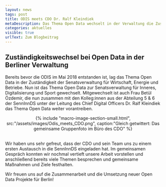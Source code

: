 ```yaml
---
layout: news
tags: post
title: ODIS meets CDO Dr. Ralf Kleindiek
metaDescription: Das Thema Open Data wechselt in der Verwaltung die Zuständigkeit. Wir konnten bereits die neuen und alten Ansprechpersonen kennenlernen und ein erstes Gespärch führen.
categories: aktuelles
visible: true
urlText: Zum Blogbeitrag
---
```

## Zuständigkeitswechsel bei Open Data in der Berliner Verwaltung

Bereits bevor die ODIS im Mai 2018 entstanden ist, lag das Thema Open Data in der Zuständigkeit der Senatsverwaltung für Wirtschaft, Energie und Betriebe. Nun ist das Thema Open Data zur Senatsverwaltung für Inneres, Digitalisierung und Sport gewechselt. Mitgewechselt ist auch Frau Betül Özdemir, die nun zusammen mit den Kolleg:innen aus der Abteilung 5 & 6 der SennInnDS unter der Leitung des Chief Digital Officers Dr. Ralf Kleindiek das Thema Open Data  weiter vorantreiben.


<center>
{% include "macro-image-section-small.html", src:"/assets/images/Odis_meets_CDO.png",  caption:"Gleich getwittert: Das gemeinsame Gruppenfoto im Büro des CDO" %}
</center>
<br>


Wir haben uns sehr gefreut, dass der CDO und sein Team uns zu einem ersten Austausch in die SennInnDS eingeladen hat. Im gemeinsamen Gespräch konnten wir nochmal vertieft unsere Arbeit vorstellen und anschließend bereits viele Themen besprechen und gemeinsame Maßnahmen und Ziele festhalten. 

Wir freuen uns auf die Zusammenarbeit und die Umsetzung neuer Open Data Projekte für Berlin!
